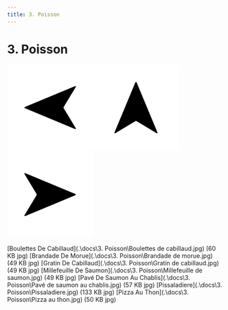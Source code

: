 ```yaml
---
title: 3. Poisson
---  
```

# 3. Poisson  
<p align="justify"><a href="2. Viande.html"><img src=".\assets\left.svg" title="Page précedente" style="height: 5vh" /></a><a href="."><img src=".\assets\up.svg" title="Page parente" style="height: 5vh" /></a><a href="4. Végétarien.html"><img src=".\assets\right.svg" title="Page suivante" style="height: 5vh" /></a></p>  
[Boulettes De Cabillaud](.\docs\3. Poisson\Boulettes de cabillaud.jpg) (60 KB jpg)  
[Brandade De Morue](.\docs\3. Poisson\Brandade de morue.jpg) (49 KB jpg)  
[Gratin De Cabillaud](.\docs\3. Poisson\Gratin de cabillaud.jpg) (49 KB jpg)  
[Millefeuille De Saumon](.\docs\3. Poisson\Millefeuille de saumon.jpg) (49 KB jpg)  
[Pavé De Saumon Au Chablis](.\docs\3. Poisson\Pavé de saumon au chablis.jpg) (57 KB jpg)  
[Pissaladiere](.\docs\3. Poisson\Pissaladiere.jpg) (133 KB jpg)  
[Pizza Au Thon](.\docs\3. Poisson\Pizza au thon.jpg) (50 KB jpg)  
